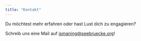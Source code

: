 ```yaml
---
title: "Kontakt"
---
```


Du möchtest mehr erfahren oder hast Lust dich zu engagieren?

Schreib uns eine Mail auf ismaning@seebruecke.org!

